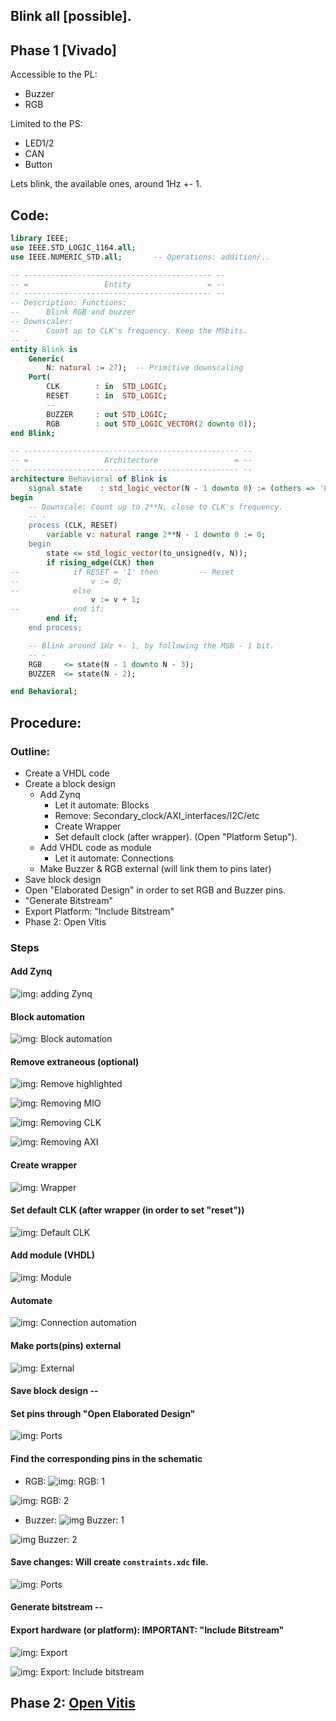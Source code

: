 ## Blink all [possible].
## Phase 1 [Vivado]

Accessible to the PL:

* Buzzer
* RGB

Limited to the PS:

* LED1/2
* CAN
* Button

Lets blink, the available ones, around 1Hz +- 1.

## Code:

```vhdl
library IEEE;
use IEEE.STD_LOGIC_1164.all;
use IEEE.NUMERIC_STD.all;       -- Operations: addition/..

-- ------------------------------------------ --
-- =                 Entity                 = --
-- ------------------------------------------ --
-- Description: Functions:
--      Blink RGB and buzzer
-- Downscaler:
--      Count up to CLK's frequency. Keep the MSbits.
-- -
entity Blink is
    Generic(
        N: natural := 27);  -- Primitive downscaling
    Port(
        CLK        : in  STD_LOGIC;
        RESET      : in  STD_LOGIC;
        --
    	BUZZER     : out STD_LOGIC;
    	RGB        : out STD_LOGIC_VECTOR(2 downto 0));
end Blink;

-- ------------------------------------------------ --
-- =                 Architecture                 = --
-- ------------------------------------------------ --
architecture Behavioral of Blink is
    signal state    : std_logic_vector(N - 1 downto 0) := (others => '0');    -- downscale to 1b0Hz
begin
    -- Downscale: Count up to 2**N, close to CLK's frequency.
    -- -
    process (CLK, RESET)
        variable v: natural range 2**N - 1 downto 0 := 0;
    begin
        state <= std_logic_vector(to_unsigned(v, N));
        if rising_edge(CLK) then
--            if RESET = '1' then         -- Reset
--                v := 0;
--            else
                  v := v + 1;
--            end if;
        end if;
    end process;

    -- Blink around 1Hz +- 1, by following the MSB - 1 bit.
    -- -
    RGB     <= state(N - 1 downto N - 3);
    BUZZER  <= state(N - 2);

end Behavioral;
```

## Procedure:

### Outline:

* Create a VHDL code
* Create a block design
    * Add Zynq
        * Let it automate: Blocks
        * Remove: Secondary_clock/AXI_interfaces/I2C/etc
        * Create Wrapper
        * Set default clock (after wrapper). (Open "Platform Setup").
    * Add VHDL code as module
        * Let it automate: Connections
    * Make Buzzer & RGB external (will link them to pins later)
* Save block design
* Open "Elaborated Design" in order to set RGB and Buzzer pins.
* "Generate Bitstream"
* Export Platform: "Include Bitstream"
* Phase 2: Open Vitis

### Steps

#### Add Zynq
![img: adding Zynq](images/adding_Zynq.jpg)

#### Block automation
![img: Block automation](images/automation.jpg)

#### Remove extraneous (optional)
![img: Remove highlighted](images/remove_highlighted.jpg)

![img: Removing MIO](images/removing_MIO.jpg)

![img: Removing CLK](images/removing_CLK.jpg)

![img: Removing AXI](images/removing_AXI.jpg)

#### Create wrapper
![img: Wrapper](images/wrapper.jpg)

#### Set default CLK (after wrapper (in order to set "reset"))
![img: Default CLK](images/default_CLK.jpg)

#### Add module (VHDL)
![img: Module](images/module.jpg)

#### Automate
![img: Connection automation](images/automation_connections.jpg)

#### Make ports(pins) external
![img: External](images/external.jpg)

#### Save block design --

#### Set pins through "Open Elaborated Design"
![img: Ports](images/io_ports.jpg)

#### Find the corresponding pins in the schematic

* RGB:
![img: RGB: 1](images/rgb_1.jpg)

![img: RGB: 2](images/rgb_2.jpg)

* Buzzer:
![img Buzzer: 1](images/buzzer_1.jpg)

![img Buzzer: 2](images/buzzer_2.jpg)

#### Save changes: Will create `constraints.xdc` file.
![img: Ports](images/io_ports.set.jpg)

#### Generate bitstream --

#### Export hardware (or platform): IMPORTANT: "Include Bitstream"
![img: Export](images/export.jpg)

![img: Export: Include bitstream](images/export.2.jpg)

## Phase 2: [Open Vitis](Vitis.md)